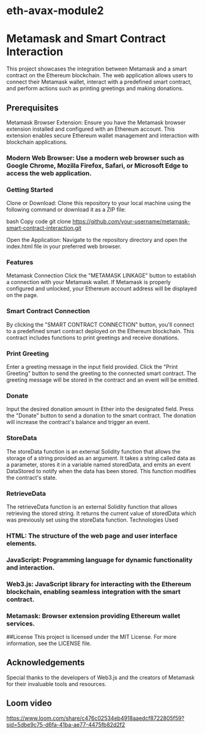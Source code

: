 # eth-avax-module2
# Metamask and Smart Contract Interaction
This project showcases the integration between Metamask and a smart contract on the Ethereum blockchain. The web application allows users to connect their Metamask wallet, interact with a predefined smart contract, and perform actions such as printing greetings and making donations.

## Prerequisites
Metamask Browser Extension: Ensure you have the Metamask browser extension installed and configured with an Ethereum account. This extension enables secure Ethereum wallet management and interaction with blockchain applications.

### Modern Web Browser: Use a modern web browser such as Google Chrome, Mozilla Firefox, Safari, or Microsoft Edge to access the web application.

### Getting Started
Clone or Download: Clone this repository to your local machine using the following command or download it as a ZIP file:

bash
Copy code
git clone https://github.com/your-username/metamask-smart-contract-interaction.git

Open the Application: Navigate to the repository directory and open the index.html file in your preferred web browser.

### Features
Metamask Connection
Click the "METAMASK LINKAGE" button to establish a connection with your Metamask wallet. If Metamask is properly configured and unlocked, your Ethereum account address will be displayed on the page.

### Smart Contract Connection
By clicking the "SMART CONTRACT CONNECTION" button, you'll connect to a predefined smart contract deployed on the Ethereum blockchain. This contract includes functions to print greetings and receive donations.

### Print Greeting
Enter a greeting message in the input field provided.
Click the "Print Greeting" button to send the greeting to the connected smart contract.
The greeting message will be stored in the contract and an event will be emitted.
### Donate
Input the desired donation amount in Ether into the designated field.
Press the "Donate" button to send a donation to the smart contract.
The donation will increase the contract's balance and trigger an event.
### StoreData
The storeData function is an external Solidity function that allows the storage of a string provided as an argument. It takes a string called data as a parameter, stores it in a variable named storedData, and emits an event DataStored to notify when the data has been stored. This function modifies the contract's state.
### RetrieveData
The retrieveData function is an external Solidity function that allows retrieving the stored string. It returns the current value of storedData which was previously set using the storeData function.
Technologies Used
### HTML: The structure of the web page and user interface elements.
### JavaScript: Programming language for dynamic functionality and interaction.
### Web3.js: JavaScript library for interacting with the Ethereum blockchain, enabling seamless integration with the smart contract.
### Metamask: Browser extension providing Ethereum wallet services.
##License
This project is licensed under the MIT License. For more information, see the LICENSE file.

## Acknowledgements
Special thanks to the developers of Web3.js and the creators of Metamask for their invaluable tools and resources.
## Loom video 
https://www.loom.com/share/c476c02534eb4918aaedcf8722805f59?sid=5dbe9c75-d6fa-41ba-ae77-4475fb82d2f2
